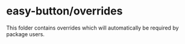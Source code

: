 # easy-button/overrides

This folder contains overrides which will automatically be required by package users.
